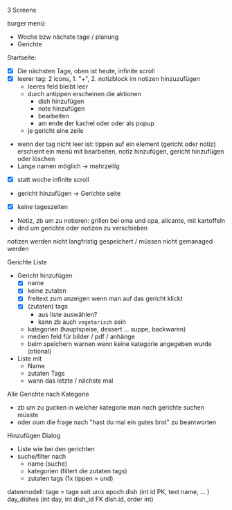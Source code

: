 3 Screens

burger menü:
- Woche bzw nächste tage / planung
- Gerichte

Startseite:
- [x] Die nächsten Tage, oben ist heute, infinite scroll
- [x] leerer tag: 2 icons, 1. "+",  2. notizblock im notizen hinzuzufügen
  - leeres feld bleibt leer
  - durch antippen erscheinen die aktionen
    - dish hinzufügen
    - note hinzufügen
    - bearbeiten
    - am ende der kachel oder oder als popup
  - je gericht eine zeile
- wenn der tag nicht leer ist: tippen auf ein element (gericht oder notiz) erscheint ein menü mit bearbeiten, notiz hinzufügen, gericht hinzufügen oder löschen
- Lange namen möglich -> mehrzeilig
- [x] statt woche infinite scroll
- gericht hinzufügen -> Gerichte seite
- [x] keine tageszeiten
- Notiz, zb um zu notieren: grillen bei oma und opa, alicante, mit kartoffeln
- dnd um gerichte oder notizen zu verschieben

notizen werden nicht langfristig gespeichert / müssen nicht gemanaged werden

Gerichte Liste
- Gericht hinzufügen
  - [x] name
  - [x] keine zutaten
  - [x] freitext zum anzeigen wenn man auf das gericht klickt
  - [x] (zutaten) tags
    - aus liste auswählen?
    - kann zb auch `vegetarisch` sein
  - kategorien (hauptspeise, dessert ... suppe, backwaren)
  - medien feld für bilder / pdf / anhänge
  - beim speichern warnen wenn keine kategorie angegeben wurde (otional)
- Liste mit
  - Name
  - zutaten Tags
  - wann das letzte / nächste mal

Alle Gerichte nach Kategorie
- zb um zu gucken in welcher kategorie man noch gerichte suchen müsste
- oder oum die frage nach "hast du mal ein gutes brot" zu beantworten

Hinzufügen Dialog
- Liste wie bei den gerichten
- suche/filter nach
  - name (suche)
  - kategorien (filtert die zutaten tags)
  - zutaten tags (1x tippen = und)

datenmodell:
tage = tage seit unix epoch
dish (int id PK, text name, ... )
day_dishes (int day, int dish_id FK dish.id, order int)
